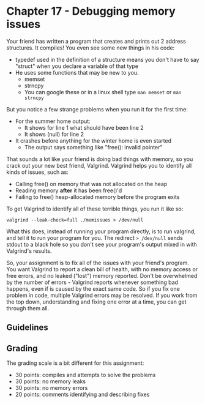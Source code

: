 # Chapter 17 - Debugging memory issues

Your friend has written a program that creates and prints out 2 address structures.
It compiles!  You even see some new things in his code:
* typedef used in the definition of a structure means you don't have to say "struct" when you declare a variable of that type
* He uses some functions that may be new to you.
  * memset
  * strncpy
  * You can google these or in a linux shell type `man memset` or `man strncpy`

But you notice a few strange problems when you run it for the first time:

* For the summer home output:
  * It shows for line 1 what should have been line 2
  * It shows (null) for line 2
* It crashes before anything for the winter home is even started
  * The output says something like "free(): invalid pointer"

That sounds a lot like your friend is doing bad things with memory, so you crack out your new best friend, Valgrind.
Valgrind helps you to identify all kinds of issues, such as:
* Calling free() on memory that was not allocated on the heap
* Reading memory **after** it has been free()'d
* Failing to free() heap-allocated memory before the program exits

To get Valgrind to identify all of these terrible things, you run it like so:

`valgrind --leak-check=full ./memissues > /dev/null`

What this does, instead of running your program directly, is to run valgrind, and tell it to run your program for you.  The redirect `> /dev/null` sends stdout to a black hole so you don't see your program's output mixed in with Valgrind's results.

So, your assignment is to fix all of the issues with your friend's program.  You want Valgrind to report a clean bill of health, with no memory access or free errors, and no leaked ("lost") memory reported.  Don't be overwhelmed by the number of errors - Valgrind reports whenever something bad happens, even if is caused by the exact same code.  So if you fix one problem in code, multiple Valgrind errors may be resolved.  If you work from the top down, understanding and fixing one error at a time, you can get through them all.

## Guidelines

## Grading

The grading scale is a bit different for this assignment:

* 30 points: compiles and attempts to solve the problems
* 30 points: no memory leaks
* 30 points: no memory errors
* 20 points: comments identifying and describing fixes
